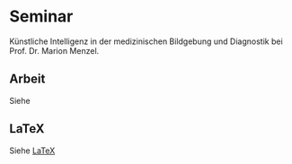# Seminar
Künstliche Intelligenz in der medizinischen Bildgebung und Diagnostik bei Prof. Dr. Marion Menzel.

## Arbeit
Siehe 

## LaTeX
Siehe [LaTeX](McBaumwolle/thi_exams/semester_4/resources/sm/empty.md)